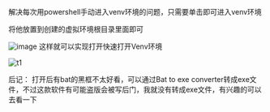 ​解决每次用powershell手动进入venv环境的问题，只需要单击即可进入venv环境

将他放置到创建的虚拟环境根目录里面即可

![image](https://github.com/PlusTop/FastVenv/assets/105430146/440e71a9-217a-4684-b07d-2a893247708a)
这样就可以实现打开快速打开Venv环境

![t1](https://github.com/PlusTop/FastVenv/assets/105430146/aca78726-bc8c-40e9-b615-d1cdb04854dd)

后记：
打开后有bat的黑框不太好看，可以通过Bat to exe converter转成exe文件，不过这款软件有可能盗版会被写后门，我就没有转成exe文件，有兴趣的可以去看一下

​
